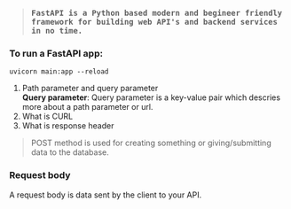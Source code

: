 > ### **```FastAPI is a Python based modern and begineer friendly framework for building web API's and backend services in no time.```**

### To run a FastAPI app: 
```uvicorn main:app --reload```

1. Path parameter and query parameter  
   **Query parameter**: Query parameter is a key-value pair which descries more about a path parameter or url.
2. What is CURL
3. What is response header


> POST method is used for creating something or giving/submitting data to the database. 

### Request body
A request body is data sent by the client to your API. 

